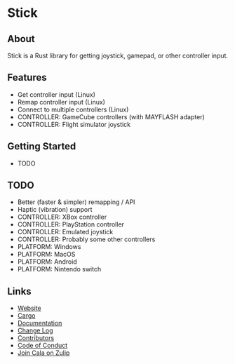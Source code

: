 # Stick
## About
Stick is a Rust library for getting joystick, gamepad, or other controller input.

## Features
* Get controller input (Linux)
* Remap controller input (Linux)
* Connect to multiple controllers (Linux)
* CONTROLLER: GameCube controllers (with MAYFLASH adapter)
* CONTROLLER: Flight simulator joystick

## Getting Started
* TODO

## TODO
* Better (faster & simpler) remapping / API
* Haptic (vibration) support
* CONTROLLER: XBox controller
* CONTROLLER: PlayStation controller
* CONTROLLER: Emulated joystick
* CONTROLLER: Probably some other controllers
* PLATFORM: Windows
* PLATFORM: MacOS
* PLATFORM: Android
* PLATFORM: Nintendo switch

## Links
* [Website](https://jeronaldaron.github.io/stick)
* [Cargo](https://crates.io/crates/stick)
* [Documentation](https://docs.rs/stick)
* [Change Log](https://jeronaldaron.github.io/stick/CHANGELOG)
* [Contributors](https://jeronaldaron.github.io/stick/CONTRIBUTORS)
* [Code of Conduct](https://jeronaldaron.github.io/stick/CODEOFCONDUCT)
* [Join Cala on Zulip](https://plopgrizzly.zulipchat.com/join/pp13s6clnexk03tvlnrtjvi1)
